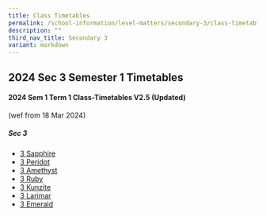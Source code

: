 ```yaml
---
title: Class Timetables
permalink: /school-information/level-matters/secondary-3/class-timetables/
description: ""
third_nav_title: Secondary 3
variant: markdown
---
```

## 2024 Sec 3 Semester 1 Timetables

#### 2024 Sem 1 Term 1 Class-Timetables V2.5 (Updated)
(wef from 18 Mar 2024)



##### Sec 3

*  <a target="_blank" href="/files/Class%20Timetables/2024_Term1_V2_5/2024_SEM1_S3S_TT_V2_5.pdf">3 Sapphire</a>
*   <a target="_blank" href="/files/Class%20Timetables/2024_Term1_V2_5/2024_SEM1_S3P_TT_V2_5.pdf">3 Peridot</a>
*    <a target="_blank" href="/files/Class%20Timetables/2024_Term1_V2_5/2024_SEM1_S3A_TT_V2_5.pdf">3 Amethyst</a>
*   <a target="_blank" href="/files/Class%20Timetables/2024_Term1_V2_5/2024_SEM1_S3R_TT_V2_5.pdf">3 Ruby</a>
*  <a target="_blank" href="/files/Class%20Timetables/2024_Term1_V2_5/2024_SEM1_S3K_TT_V2_5.pdf">3 Kunzite</a>
*   <a target="_blank" href="/files/Class%20Timetables/2024_Term1_V2_5/2024_SEM1_S3L_TT_V2_5.pdf">3 Larimar</a>
*   <a target="_blank" href="/files/Class%20Timetables/2024_Term1_V2_5/2024_SEM1_S3E_TT_V2_5.pdf">3 Emerald</a>